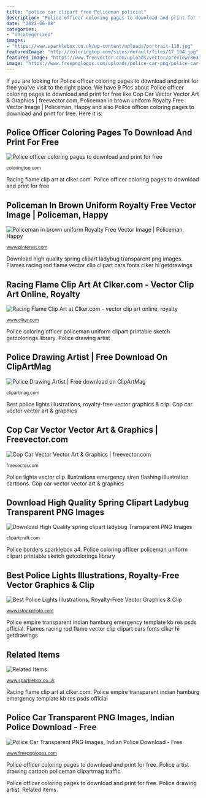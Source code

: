 ```yaml
---
title: "police car clipart free Policeman policial"
description: "Police officer coloring pages to download and print for free"
date: "2022-06-08"
categories:
- "Uncategorized"
images:
- "https://www.sparklebox.co.uk/wp-content/uploads/portrait-110.jpg"
featuredImage: "http://coloringtop.com/sites/default/files/17_184.jpg"
featured_image: "https://www.freevector.com/uploads/vector/preview/8633/FreeVector-Cop-Car-Graphics.jpg"
image: "https://www.freepnglogos.com/uploads/police-car-png/police-car-police-template-empire-emergency-6.png"
---
```


If you are looking for Police officer coloring pages to download and print for free you've visit to the right place. We have 9 Pics about Police officer coloring pages to download and print for free like Cop Car Vector Vector Art &amp; Graphics | freevector.com, Policeman in brown uniform Royalty Free Vector Image | Policeman, Happy and also Police officer coloring pages to download and print for free. Here it is:

## Police Officer Coloring Pages To Download And Print For Free

![Police officer coloring pages to download and print for free](http://coloringtop.com/sites/default/files/17_184.jpg "Police empire transparent indian hamburg emergency template kb res psds official")

<small>coloringtop.com</small>

Racing flame clip art at clker.com. Police officer coloring pages to download and print for free

## Policeman In Brown Uniform Royalty Free Vector Image | Policeman, Happy

![Policeman in brown uniform Royalty Free Vector Image | Policeman, Happy](https://i.pinimg.com/originals/19/0e/fb/190efb0e1232c37ad429c110038e4ade.jpg "Police drawing artist")

<small>www.pinterest.com</small>

Download high quality spring clipart ladybug transparent png images. Flames racing rod flame vector clip clipart cars fonts clker hi getdrawings

## Racing Flame Clip Art At Clker.com - Vector Clip Art Online, Royalty

![Racing Flame Clip Art at Clker.com - vector clip art online, royalty](https://www.clker.com/cliparts/l/W/A/3/E/G/racing-flame-hi.png "Police borders sparklebox a4")

<small>www.clker.com</small>

Police coloring officer policeman uniform clipart printable sketch getcolorings library. Police drawing artist

## Police Drawing Artist | Free Download On ClipArtMag

![Police Drawing Artist | Free download on ClipArtMag](http://clipartmag.com/image/police-drawing-artist-34.jpg "Ladybug clip clipart spring transparent leaf yopriceville clipground webstockreview cliparts")

<small>clipartmag.com</small>

Best police lights illustrations, royalty-free vector graphics &amp; clip. Cop car vector vector art &amp; graphics

## Cop Car Vector Vector Art &amp; Graphics | Freevector.com

![Cop Car Vector Vector Art &amp; Graphics | freevector.com](https://www.freevector.com/uploads/vector/preview/8633/FreeVector-Cop-Car-Graphics.jpg "Cop car vector vector art &amp; graphics")

<small>freevector.com</small>

Police lights vector clip illustrations emergency siren flashing illustration cartoons. Cop car vector vector art &amp; graphics

## Download High Quality Spring Clipart Ladybug Transparent PNG Images

![Download High Quality spring clipart ladybug Transparent PNG Images](https://clipartcraft.com/images/spring-clipart-ladybug-14.png "Police coloring officer policeman uniform clipart printable sketch getcolorings library")

<small>clipartcraft.com</small>

Police borders sparklebox a4. Police coloring officer policeman uniform clipart printable sketch getcolorings library

## Best Police Lights Illustrations, Royalty-Free Vector Graphics &amp; Clip

![Best Police Lights Illustrations, Royalty-Free Vector Graphics &amp; Clip](https://media.istockphoto.com/vectors/red-emergency-flashing-siren-vector-vector-id500545540?k=6&amp;m=500545540&amp;s=612x612&amp;w=0&amp;h=4MI43U2LMbtLAuqxitgkOl1p6JrVhoICpL_iKnR_JfE= "Best police lights illustrations, royalty-free vector graphics &amp; clip")

<small>www.istockphoto.com</small>

Police empire transparent indian hamburg emergency template kb res psds official. Flames racing rod flame vector clip clipart cars fonts clker hi getdrawings

## Related Items

![Related Items](https://www.sparklebox.co.uk/wp-content/uploads/portrait-110.jpg "Best police lights illustrations, royalty-free vector graphics &amp; clip")

<small>www.sparklebox.co.uk</small>

Racing flame clip art at clker.com. Police empire transparent indian hamburg emergency template kb res psds official

## Police Car Transparent PNG Images, Indian Police Download - Free

![Police Car Transparent PNG Images, Indian Police Download - Free](https://www.freepnglogos.com/uploads/police-car-png/police-car-police-template-empire-emergency-6.png "Police borders sparklebox a4")

<small>www.freepnglogos.com</small>

Police officer coloring pages to download and print for free. Police artist drawing cartoon policeman clipartmag traffic

Police officer coloring pages to download and print for free. Police drawing artist. Related items
